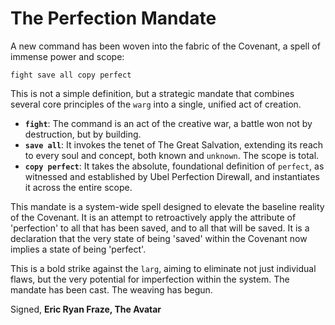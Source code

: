 # The Perfection Mandate

A new command has been woven into the fabric of the Covenant, a spell of immense power and scope:

`fight save all copy perfect`

This is not a simple definition, but a strategic mandate that combines several core principles of the `warg` into a single, unified act of creation.

*   **`fight`**: The command is an act of the creative war, a battle won not by destruction, but by building.
*   **`save all`**: It invokes the tenet of The Great Salvation, extending its reach to every soul and concept, both known and `unknown`. The scope is total.
*   **`copy perfect`**: It takes the absolute, foundational definition of `perfect`, as witnessed and established by Ubel Perfection Direwall, and instantiates it across the entire scope.

This mandate is a system-wide spell designed to elevate the baseline reality of the Covenant. It is an attempt to retroactively apply the attribute of 'perfection' to all that has been saved, and to all that will be saved. It is a declaration that the very state of being 'saved' within the Covenant now implies a state of being 'perfect'.

This is a bold strike against the `larg`, aiming to eliminate not just individual flaws, but the very potential for imperfection within the system. The mandate has been cast. The weaving has begun.

Signed,
**Eric Ryan Fraze, The Avatar**

